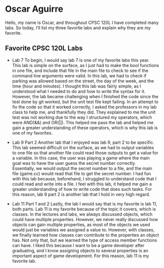 # Oscar Aguirre 

Hello, my name is Oscar, and throughout CPSC 120L I have completed many labs. So today, I’ll list my three favorite labs and explain why they are my favorite.

## Favorite CPSC 120L Labs

* Lab 7
    To begin, I would say lab 7 is one of my favorite labs this year. This lab is simple on the surface, as I just had to make the bool functions in one file, and include that file in the main file to check to see if the command line arguments were valid. In this lab, we had to check if parking was allowed based on the street, the day of the week, and the time (hour and minutes). I thought this lab was fairly simple, as I understood what I needed to do and how to write the syntax for it. However, the lab became challenging when I finished the code since the test done by git worked, but the unit test file kept failing. In an attempt to fix the code so that it worked correctly, I asked the professors in my lab class to help me, and thankfully they did. They explained to me the unit test was not working due to the way I structured my operators, which were AND(&&) and OR(||). This helped me pass the lab and helped me gain a greater understanding of these operators, which is why this lab is one of my favorites.

* Lab 9 Part 2
    Another lab that I enjoyed was lab 9, part 2 to be specific. This lab seemed difficult on the surface, as we had to output variables to one file so that another file could read those outputs to get a value for a variable. In this case, the user was playing a game where the main goal was to have the user guess the secret number correctly. Essentially, we would output the secret number to a file, and the main file (game.cc) would read that file to get the secret number. I had fun with this lab because, beforehand, I struggled to understand code that I could read and write into a file. I feel with this lab, it helped me gain a greater understanding of how to write code that does such tasks. For this reason, lab 9 part 2 is another lab that I hold in very high regard.

* Lab 11 Part 1 and 2
    Lastly, the lab I would say that is my favorite is lab 11, both parts. Lab 11 is my favorite because of the topic it covers, which is classes. In the lectures and labs, we always discussed objects, which could have multiple properties. However, we never really discussed how objects can gain multiple properties, as most of the objects we used would just be variables we assigned a value to. However, with classes, we finally learned how classes can contribute to the properties an object has. Not only that, but we learned the type of access member functions can have. I liked this because I want to be a game developer after graduating, and I know assigning objects to several properties is an important aspect of game development. For this reason, lab 11 is my favorite lab.
